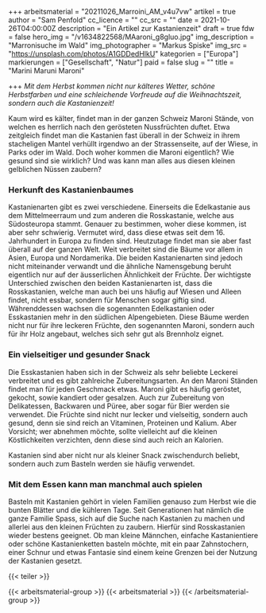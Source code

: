 +++
arbeitsmaterial = "20211026_Marroini_AM_v4u7vw"
artikel = true
author = "Sam Penfold"
cc_licence = ""
cc_src = ""
date = 2021-10-26T04:00:00Z
description = "Ein Artikel zur Kastanienzeit"
draft = true
fdw = false
hero_img = "/v1634822568/MAaroni_g8gluo.jpg"
img_description = "Marronisuche im Wald"
img_photographer = "Markus Spiske"
img_src = "https://unsplash.com/photos/A1GDDedHlkU"
kategorien = ["Europa"]
markierungen = ["Gesellschaft", "Natur"]
paid = false
slug = ""
title = "Marini Maruni Maroni"

+++
_Mit dem Herbst kommen nicht nur kälteres Wetter, schöne Herbstfarben und eine schleichende Vorfreude auf die Weihnachtszeit, sondern auch die Kastanienzeit!_

Kaum wird es kälter, findet man in der ganzen Schweiz Maroni Stände, von welchen es herrlich nach den gerösteten Nussfrüchten duftet. Etwa zeitgleich findet man die Kastanien fast überall in der Schweiz in ihrem stacheligen Mantel verhüllt irgendwo an der Strassenseite, auf der Wiese, in Parks oder im Wald. Doch woher kommen die Maroni eigentlich? Wie gesund sind sie wirklich? Und was kann man alles aus diesen kleinen gelblichen Nüssen zaubern?

### Herkunft des Kastanienbaumes

Kastanienarten gibt es zwei verschiedene. Einerseits die Edelkastanie aus dem Mittelmeerraum und zum anderen die Rosskastanie, welche aus Südosteuropa stammt. Genauer zu bestimmen, woher diese kommen, ist aber sehr schwierig. Vermutet wird, dass diese etwas seit dem 16. Jahrhundert in Europa zu finden sind. Heutzutage findet man sie aber fast überall auf der ganzen Welt. Weit verbreitet sind die Bäume vor allem in Asien, Europa und Nordamerika. Die beiden Kastanienarten sind jedoch nicht miteinander verwandt und die ähnliche Namensgebung beruht eigentlich nur auf der äusserlichen Ähnlichkeit der Früchte. Der wichtigste Unterschied zwischen den beiden Kastanienarten ist, dass die Rosskastanien, welche man auch bei uns häufig auf Wiesen und Alleen findet, nicht essbar, sondern für Menschen sogar giftig sind. Währenddessen wachsen die sogenannten Edelkastanien oder Esskastanien mehr in den südlichen Alpengebieten. Diese Bäume werden nicht nur für ihre leckeren Früchte, den sogenannten Maroni, sondern auch für ihr Holz angebaut, welches sich sehr gut als Brennholz eignet.

### Ein vielseitiger und gesunder Snack

Die Esskastanien haben sich in der Schweiz als sehr beliebte Leckerei verbreitet und es gibt zahlreiche Zubereitungsarten. An den Maroni Ständen findet man für jeden Geschmack etwas. Maroni gibt es häufig geröstet, gekocht, sowie kandiert oder gesalzen. Auch zur Zubereitung von Delikatessen, Backwaren und Püree, aber sogar für Bier werden sie verwendet. Die Früchte sind nicht nur lecker und vielseitig, sondern auch gesund, denn sie sind reich an Vitaminen, Proteinen und Kalium. Aber Vorsicht; wer abnehmen möchte, sollte vielleicht auf die kleinen Köstlichkeiten verzichten, denn diese sind auch reich an Kalorien.

Kastanien sind aber nicht nur als kleiner Snack zwischendurch beliebt, sondern auch zum Basteln werden sie häufig verwendet.

### Mit dem Essen kann man manchmal auch spielen

Basteln mit Kastanien gehört in vielen Familien genauso zum Herbst wie die bunten Blätter und die kühleren Tage. Seit Generationen hat nämlich die ganze Familie Spass, sich auf die Suche nach Kastanien zu machen und allerlei aus den kleinen Früchten zu zaubern. Hierfür sind Rosskastanien wieder bestens geeignet. Ob man kleine Männchen, einfache Kastanientiere oder schöne Kastanienketten basteln möchte, mit ein paar Zahnstochern, einer Schnur und etwas Fantasie sind einem keine Grenzen bei der Nutzung der Kastanien gesetzt.

{{< teiler >}}

{{< arbeitsmaterial-group >}}
{{< arbeitsmaterial >}}
{{< /arbeitsmaterial-group >}}